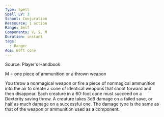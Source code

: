 ```yaml
---
Type: Spell
Spell LV: 3
School: Conjuration
Ressource: 1 action
Range: Self
Components: V, S, M
Duration: instant
tags:
  - Ranger
AoE: 60ft cone
---
```

Source: Player's Handbook

M = one piece of ammunition or a thrown weapon

You throw a nonmagical weapon or fire a piece of nonmagical ammunition into the air to create a cone of identical weapons that shoot forward and then disappear. Each creature in a 60-foot cone must succeed on a Dexterity saving throw. A creature takes 3d8 damage on a failed save, or half as much damage on a successful one. The damage type is the same as that of the weapon or ammunition used as a component.